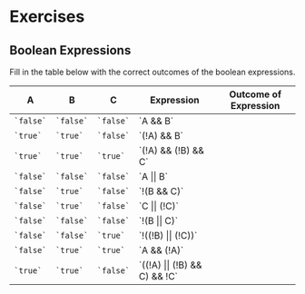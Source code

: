 # Exercises

## Boolean Expressions

Fill in the table below with the correct outcomes of the boolean expressions.

<!-- Need to do this in html as we cannot put block elements (code) inside table in markdown. -->
<table>
  <thead>
    <tr>
      <th>A</th>
      <th>B</th>
      <th>C</th>
      <th>Expression</th>
      <th>Outcome of Expression</th>
    </tr>
  </thead>
  <tbody>
    <tr>
      <td><code>`false`</code></td>
      <td><code>`false`</code></td>
      <td><code>`false`</code></td>
      <td>`A && B`</td>
      <td></td>
    </tr>
    <tr>
      <td><code>`true`</code></td>
      <td><code>`true`</code></td>
      <td><code>`false`</code></td>
      <td>`(!A) && B`</td>
      <td></td>
    </tr>
    <tr>
      <td><code>`true`</code></td>
      <td><code>`true`</code></td>
      <td><code>`true`</code></td>
      <td>`(!A) && (!B) && C`</td>
      <td></td>
    </tr>
    <tr>
      <td><code>`false`</code></td>
      <td><code>`false`</code></td>
      <td><code>`false`</code></td>
      <td>`A || B`</td>
      <td></td>
    </tr>
    <tr>
      <td><code>`false`</code></td>
      <td><code>`true`</code></td>
      <td><code>`false`</code></td>
      <td>`!(B && C)`</td>
      <td></td>
    </tr>
    <tr>
      <td><code>`false`</code></td>
      <td><code>`true`</code></td>
      <td><code>`false`</code></td>
      <td>`C || (!C)`</td>
      <td></td>
    </tr>
    <tr>
      <td><code>`false`</code></td>
      <td><code>`false`</code></td>
      <td><code>`false`</code></td>
      <td>`!(B || C)`</td>
      <td></td>
    </tr>
    <tr>
      <td><code>`false`</code></td>
      <td><code>`false`</code></td>
      <td><code>`true`</code></td>
      <td>`!((!B) || (!C))`</td>
      <td></td>
    </tr>
    <tr>
      <td><code>`false`</code></td>
      <td><code>`true`</code></td>
      <td><code>`true`</code></td>
      <td>`A && (!A)`</td>
      <td></td>
    </tr>
    <tr>
      <td><code>`true`</code></td>
      <td><code>`true`</code></td>
      <td><code>`false`</code></td>
      <td>`((!A) || (!B) && C) && !C`</td>
      <td></td>
    </tr>
  </tbody>
</table>
